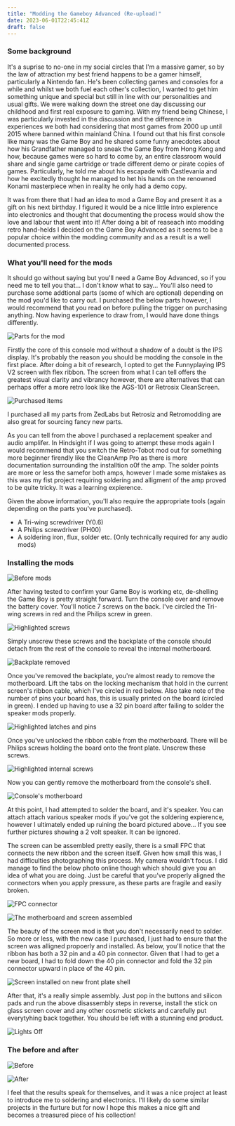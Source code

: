 ```yaml
---
title: "Modding the Gameboy Advanced (Re-upload)"
date: 2023-06-01T22:45:41Z
draft: false
---
```


### Some background
It's a suprise to no-one in my social circles that I'm a massive gamer, so by the law of attraction my best friend happens to be a gamer himself, particularly a Nintendo fan. He's been collecting games and consoles for a while and whilst we both fuel each other's collection, I wanted to get him something unique and special but still in line with our personalities and usual gifts. We were walking down the street one day discussing our childhood and first real exposure to gaming. With my friend being Chinese, I was particularly invested in the discussion and the difference in experiences we both had considering that most games from 2000 up until 2015 where banned within mainland China. I found out that his first console like many was the Game Boy and he shared some funny anecdotes about how his Grandfather managed to sneak the Game Boy from Hong Kong and how, because games were so hard to come by, an entire classroom would share and single game cartridge or trade different demo or pirate copies of games. Particularly, he told me about his escapade with Castlevania and how he excitedly thought he managed to het his hands on the renowned Konami masterpiece when in reality he only had a demo copy.

It was from there that I had an idea to mod a Game Boy and present it as a gift on his next birthday. I figured it would be a nice little intro expierence into electronics and thought that documenting the process would show the love and labour that went into it! After doing a bit of reaseach into modding retro hand-helds I decided on the Game Boy Advanced as it seems to be a popular choice within the modding community and as a result is a well documented process.  

### What you'll need for the mods
It should go without saying but you'll need a Game Boy Advanced, so if you need me to tell you that... I don't know what to say... You'll also need to purchase some addtional parts (some of which are optional) depending on the mod you'd like to carry out. I purchased the below parts however, I would recommend that you read on before pulling the trigger on purchasing anything. Now having experience to draw from, I would have done things differently.

![Parts for the mod](images/BagParts.JPG)

Firstly the core of this console mod without a shadow of a doubt is the IPS display. It's probably the reason you should be modding the console in the first place. After doing a bit of research, I opted to get the Funnyplaying IPS V2 screen with flex ribbon. The screen from what I can tell offers the greatest visual clarity and vibrancy however, there are alternatives that can perhaps offer a more retro look like the AGS-101 or Retrosix CleanScreen.

![Purchased items](images/Parts.png)

I purchased all my parts from ZedLabs but Retrosiz and Retromodding are also great for sourcing fancy new parts.

As you can tell from the above I purchased a replacement speaker and audio amplifer. In Hindsight if I was going to attempt these mods again I would recommend that you switch the Retro-Tobot mod out for something more beginner firendly like the CleanAmp Pro as there is more documentation surrounding the installtion o0f the amp. The solder points are more or less the samefor both amps, however I made some mistakes as this was my fist project requiring soldering and alligment of the amp proved to be quite tricky. It was a learning expierence.

Given the above information, you'll also require the appropriate tools (again depending on the parts you've purchased).

* A Tri-wing screwdriver (Y0.6)
* A Philips screwdriver (PH00)
* A soldering iron, flux, solder etc. (Only technically required for any audio mods)

### Installing the mods

![Before mods](images/BeforePhoto.JPG)

After having tested to confirm your Game Boy is working etc, de-shelling the Game Boy is pretty straight forward. Turn the console over and remove the battery cover. You'll notice 7 screws on the back. I've circled the Tri-wing screws in red and the Philips screw in green.

![Highlighted screws](images/HighlightedScrews.JPG)

Simply unscrew these screws and the backplate of the console should detach from the rest of the console to reveal the internal motherboard.

![Backplate removed](images/BPremoved2.JPG)

Once you've removed the backplate, you're almost ready to remove the motherboard. Lift the tabs on the locking mechanism that hold in the current screen's ribbon cable, which I've circled in red below. Also take note of the number of pins your board has, this is usually printed on the board (circled in green). I ended up having to use a 32 pin board after failing to solder the speaker mods properly.

![Highlighted latches and pins](images/HighlightedLatches.png)

Once you've unlocked the ribbon cable from the motherboard. There will be Philips screws holding the board onto the front plate. Unscrew these screws.

![Highlighted internal screws](images/MBscrews.png)

Now you can gently remove the motherboard from the console's shell.

![Console's motherboard](images/Motherboard.JPG)

At this point, I had attempted to solder the board, and it's speaker. You can attach attach various speaker mods if you've got the soldering expierence, however I ultimately ended up ruining the board pictured above... If you see further pictures showing a 2 volt speaker. It can be ignored.

The screen can be assembled pretty easily, there is a small FPC that connects the new ribbon and the screen itself. Given how small this was, I had difficulties photographing this process. My camera wouldn't focus. I did manage to find the below photo online though which should give you an idea of what you are doing. Just be careful that you've properly aligned the connectors when you apply pressure, as these parts are fragile and easily broken.

![FPC connector](images/FPC.png)

![The motherboard and screen assembled](images/MBandIPS.JPG)

The beauty of the screen mod is that you don't necessarily need to solder. So more or less, with the new case I purchased, I just had to ensure that the screen was alligned propoerly and installed. As below, you'll notice that the ribbon has both a 32 pin and a 40 pin connector. Given that I had to get a new board, I had to fold down the 40 pin connector and fold the 32 pin connector upward in place of the 40 pin.

![Screen installed on new front plate shell](images/ShellIPSInstalled.JPG)

After that, it's a really simple assembly. Just pop in the buttons and silicon pads and run the above disassembly steps in reverse, install the stick on glass screen cover and any other cosmetic stickets and carefully put everytyhing back together. You should be left with a stunning end product.

![Lights Off](images/LightsOff.JPG)

### The before and after

![Before](images/OriginalScreen.JPG)

![After](images/AfterPhoto.JPG)

I feel that the results speak for themselves, and it was a nice project at least to introduce me to soldering and electronics. I'll likely do some similar projects in the furture but for now I hope this makes a nice gift and becomes a treasured piece of his collection! 
